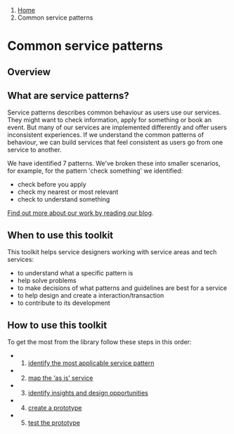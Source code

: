 1. [Home](/docs/core/contents)
2. Common service patterns

# Common service patterns

## Overview
## What are service patterns?
Service patterns describes common behaviour as users use our services. They might want to check information, apply for something or book an event. But many of our services are implemented differently and offer users inconsistent experiences. If we understand the common patterns of behaviour, we can build services that feel consistent as users go from one service to another.

We have identified 7 patterns. We've broken these into smaller scenarios, for example, for the pattern 'check something' we identified:
* check before you apply
* check my nearest or most relevant
* check to understand something

[Find out more about our work by reading our blog](https://servicedesign.blog.essex.gov.uk/tag/service-patterns/).

## When to use this toolkit
This toolkit helps service designers working with service areas and tech services:
*	to understand what a specific pattern is
*	help solve problems
*	to make decisions of what patterns and guidelines are best for a service
*	to help design and create a interaction/transaction 
*	to contribute to its development
## How to use this toolkit
To get the most from the library follow these steps in this order:

* 1. [identify the most applicable service pattern](/docs/core/common-service-patterns/identify-patterns)
* 2. [map the ‘as is’ service](/docs/core/common-service-patterns/map-as-is)
* 3. [identify insights and design opportunities](/docs/core/common-service-patterns/identify-insights-and-design-opportunities)
* 4. [create a prototype](/docs/core/common-service-patterns/create-a-prototype)
* 5. [test the prototype](/docs/core/common-service-patterns/test-the-prototype)
